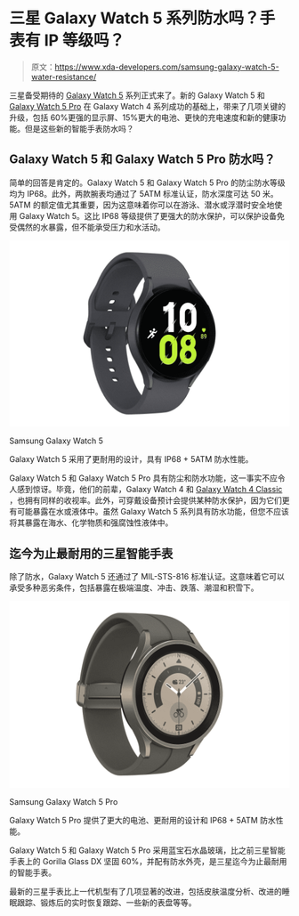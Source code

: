 # 三星 Galaxy Watch 5 系列防水吗？手表有 IP 等级吗？

> 原文：<https://www.xda-developers.com/samsung-galaxy-watch-5-water-resistance/>

三星备受期待的 [Galaxy Watch 5](https://www.xda-developers.com/samsung-galaxy-watch-5-review/) 系列正式来了。新的 Galaxy Watch 5 和 [Galaxy Watch 5 Pro](https://www.xda-developers.com/samsung-galaxy-watch-5-pro-launch/) 在 Galaxy Watch 4 系列成功的基础上，带来了几项关键的升级，包括 60%更强的显示屏、15%更大的电池、更快的充电速度和新的健康功能。但是这些新的智能手表防水吗？

## Galaxy Watch 5 和 Galaxy Watch 5 Pro 防水吗？

简单的回答是肯定的。Galaxy Watch 5 和 Galaxy Watch 5 Pro 的防尘防水等级均为 IP68。此外，两款腕表均通过了 5ATM 标准认证，防水深度可达 50 米。5ATM 的额定值尤其重要，因为这意味着你可以在游泳、潜水或浮潜时安全地使用 Galaxy Watch 5。这比 IP68 等级提供了更强大的防水保护，可以保护设备免受偶然的水暴露，但不能承受压力和水活动。

 <picture>![The Galaxy Watch 5 is a fantastic Wear OS smartwatch with advanced wellness features.](img/2bd69937195bbb8f40d617e08815ab31.png)</picture> 

Samsung Galaxy Watch 5

Galaxy Watch 5 采用了更耐用的设计，具有 IP68 + 5ATM 防水性能。

Galaxy Watch 5 和 Galaxy Watch 5 Pro 具有防尘和防水功能，这一事实不应令人感到惊讶。毕竟，他们的前辈，Galaxy Watch 4 和 [Galaxy Watch 4 Classic](https://www.xda-developers.com/samsung-galaxy-watch-4-classic-review/) ，也拥有同样的收视率。此外，可穿戴设备预计会提供某种防水保护，因为它们更有可能暴露在水或液体中。虽然 Galaxy Watch 5 系列具有防水功能，但您不应该将其暴露在海水、化学物质和强腐蚀性液体中。

## 迄今为止最耐用的三星智能手表

除了防水，Galaxy Watch 5 还通过了 MIL-STS-816 标准认证。这意味着它可以承受多种恶劣条件，包括暴露在极端温度、冲击、跌落、潮湿和积雪下。

 <picture>![The Galaxy Watch 5 Pro offers a bigger battery, a more durable design and IP68 + 5ATM water resistant. ](img/66544b30d95fc15df71da8d2cbe94798.png)</picture> 

Samsung Galaxy Watch 5 Pro

Galaxy Watch 5 Pro 提供了更大的电池、更耐用的设计和 IP68 + 5ATM 防水性能。

Galaxy Watch 5 和 Galaxy Watch 5 Pro 采用蓝宝石水晶玻璃，比之前三星智能手表上的 Gorilla Glass DX 坚固 60%，并配有防水外壳，是三星迄今为止最耐用的智能手表。

最新的三星手表比上一代机型有了几项显著的改进，包括皮肤温度分析、改进的睡眠跟踪、锻炼后的实时恢复跟踪、一些新的表盘等等。